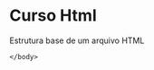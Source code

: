 # Curso Html


Estrutura base de um arquivo HTML

<!DOCTYPE html>
<html lang="PT-BR">
    <head>
        <title>
            Pagina de exemplo estrutura basica
        </title>
        <meta charset="utf-8">
        <meta name="author" content="Luis...">
        <meta name="description" content="Estrutura basica de um site html">
        <meta name="keywords" content="html5">
    </head>
    <body>

    </body>
</html>
